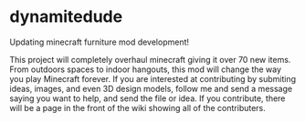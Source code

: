 # dynamitedude
Updating minecraft furniture mod development!

This project will completely overhaul minecraft giving it over 70 new items. From outdoors spaces to indoor hangouts, this mod will change the way you play Minecraft forever.
If you are interested at contributing by submiting ideas, images, and even 3D design models, follow me and send a message saying you want to help, and send the file or idea. If you contribute, there will be a page in the front of the wiki showing all of the contributers. 
